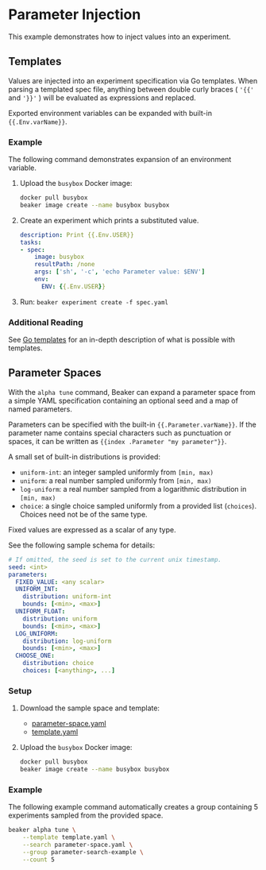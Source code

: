 # Parameter Injection

This example demonstrates how to inject values into an experiment.

## Templates

Values are injected into an experiment specification via Go templates. When
parsing a templated spec file, anything between double curly braces ( `'{{'` and
`'}}'` ) will be evaluated as expressions and replaced.

Exported environment variables can be expanded with built-in `{{.Env.varName}}`.

### Example

The following command demonstrates expansion of an environment variable.

1. Upload the `busybox` Docker image:
   ```bash
   docker pull busybox
   beaker image create --name busybox busybox
   ```

1. Create an experiment which prints a substituted value.
   ```yaml
   description: Print {{.Env.USER}}
   tasks:
   - spec:
       image: busybox
       resultPath: /none
       args: ['sh', '-c', 'echo Parameter value: $ENV']
       env:
         ENV: {{.Env.USER}}
   ```

1. Run: `beaker experiment create -f spec.yaml`

### Additional Reading

See [Go templates](https://golang.org/pkg/text/template/) for an in-depth
description of what is possible with templates.

## Parameter Spaces

With the `alpha tune` command, Beaker can expand a parameter space from a simple
YAML specification containing an optional seed and a map of named parameters.

Parameters can be specified with the built-in `{{.Parameter.varName}}`. If the
parameter name contains special characters such as punctuation or spaces, it can
be written as `{{index .Parameter "my parameter"}}`.

A small set of built-in distributions is provided:
- `uniform-int`: an integer sampled uniformly from `[min, max)`
- `uniform`: a real number sampled uniformly from `[min, max)`
- `log-uniform`: a real number sampled from a logarithmic distribution in `[min, max)`
- `choice`: a single choice sampled uniformly from a provided list (`choices`).
   Choices need not be of the same type.

Fixed values are expressed as a scalar of any type.

See the following sample schema for details:
```yaml
# If omitted, the seed is set to the current unix timestamp.
seed: <int> 
parameters:
  FIXED_VALUE: <any scalar>
  UNIFORM_INT:
    distribution: uniform-int
    bounds: [<min>, <max>]
  UNIFORM_FLOAT:
    distribution: uniform
    bounds: [<min>, <max>]
  LOG_UNIFORM:
    distribution: log-uniform
    bounds: [<min>, <max>]
  CHOOSE_ONE:
    distribution: choice
    choices: [<anything>, ...]
```

### Setup

1. Download the sample space and template:
   - [parameter-space.yaml](./parameter-space.yaml)
   - [template.yaml](./template.yaml)

1. Upload the `busybox` Docker image:
   ```bash
   docker pull busybox
   beaker image create --name busybox busybox
   ```

### Example

The following example command automatically creates a group containing 5
experiments sampled from the provided space.

```bash
beaker alpha tune \
    --template template.yaml \
    --search parameter-space.yaml \
    --group parameter-search-example \
    --count 5
```
